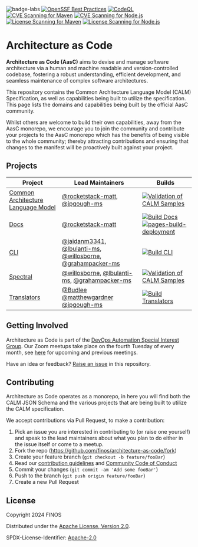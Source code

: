 ![badge-labs](https://user-images.githubusercontent.com/327285/230928932-7c75f8ed-e57b-41db-9fb7-a292a13a1e58.svg)
[![OpenSSF Best Practices](https://www.bestpractices.dev/projects/8821/badge)](https://www.bestpractices.dev/projects/8821)
[![CodeQL](https://github.com/finos/architecture-as-code/actions/workflows/github-code-scanning/codeql/badge.svg)](https://github.com/finos/architecture-as-code/actions/workflows/github-code-scanning/codeql)
[![CVE Scanning for Maven](https://github.com/finos/architecture-as-code/actions/workflows/cve-scanning-maven.yml/badge.svg)](https://github.com/finos/architecture-as-code/actions/workflows/cve-scanning-maven.yml)
[![CVE Scanning for Node.js](https://github.com/finos/architecture-as-code/actions/workflows/cve-scanning-node.yml/badge.svg)](https://github.com/finos/architecture-as-code/actions/workflows/cve-scanning-node.yml)
[![License Scanning for Maven](https://github.com/finos/architecture-as-code/actions/workflows/license-scanning-maven.yml/badge.svg)](https://github.com/finos/architecture-as-code/actions/workflows/license-scanning-maven.yml)
[![License Scanning for Node.js](https://github.com/finos/architecture-as-code/actions/workflows/license-scanning-node.yml/badge.svg)](https://github.com/finos/architecture-as-code/actions/workflows/license-scanning-node.yml)

# Architecture as Code

**Architecture as Code (AasC)** aims to devise and manage software architecture via a human and machine readable and
version-controlled
codebase, fostering a robust understanding, efficient development, and seamless maintenance of complex software
architectures.

This repository contains the Common Architecture Language Model (CALM) Specification, as well as capabilities being
built to utilize the
specification. This page lists the domains and capabilities being built by the official AasC community.

Whilst others are welcome to build their own capabilities, away from the AasC monorepo, we encourage you to join the
community and contribute your projects to the AasC monorepo which has the benefits of being visible to the whole
community; thereby attracting contributions and ensuring that changes to the manifest will be proactively built against
your project.

## Projects

| Project                                      | Lead Maintainers                                                                                                                                                                                      | Builds                                                                                                                                                                                                                                                                                                                                                                                                                                            |
|----------------------------------------------|-------------------------------------------------------------------------------------------------------------------------------------------------------------------------------------------------------|---------------------------------------------------------------------------------------------------------------------------------------------------------------------------------------------------------------------------------------------------------------------------------------------------------------------------------------------------------------------------------------------------------------------------------------------------|
| [Common Architecture Language Model](./calm) | [@rocketstack-matt](https://github.com/rocketstack-matt), [@jpgough-ms](https://github.com/jpgough-ms)                                                                                                | [![Validation of CALM Samples](https://github.com/finos/architecture-as-code/actions/workflows/spectral-validation.yml/badge.svg)](https://github.com/finos/architecture-as-code/actions/workflows/spectral-validation.yml)                                                                                                                                                                                                             |
| [Docs](./docs)                               | [@rocketstack-matt](https://github.com/rocketstack-matt)                                                                                                                                              | [![Build Docs](https://github.com/finos/architecture-as-code/actions/workflows/docs-deploy.yml/badge.svg)](https://github.com/finos/architecture-as-code/actions/workflows/docs-deploy.yml) [![pages-build-deployment](https://github.com/finos/architecture-as-code/actions/workflows/pages/pages-build-deployment/badge.svg)](https://github.com/finos/architecture-as-code/actions/workflows/pages/pages-build-deployment) |
| [CLI](./cli)                                 | [@jaidanm3341](https://github.com/aidanm3341), [@lbulanti-ms](https://github.com/lbulanti-ms), [@willosborne](https://github.com/willosborne), [@grahampacker-ms](https://github.com/grahampacker-ms) | [![Build CLI](https://github.com/finos/architecture-as-code/actions/workflows/cli-tests.yml/badge.svg)](https://github.com/finos/architecture-as-code/actions/workflows/cli-tests.yml)                                                                                                                                                                                                                                                  |
| [Spectral](./spectral)                       | [@willosborne](https://github.com/willosborne), [@lbulanti-ms](https://github.com/lbulanti-ms), [@grahampacker-ms](https://github.com/grahampacker-ms)                                                | [![Validation of CALM Samples](https://github.com/finos/architecture-as-code/actions/workflows/spectral-validation.yml/badge.svg)](https://github.com/finos/architecture-as-code/actions/workflows/spectral-validation.yml)                                                                                                                                                                                                             |
| [Translators](./translator)                  | [@Budlee](https://github.com/Budlee) [@matthewgardner](https://github.com/matthewgardner) [@jpgough-ms](https://github.com/jpgough-ms)                                                                | [![Build Translators](https://github.com/finos/architecture-as-code/actions/workflows/translator.yml/badge.svg)](https://github.com/finos/architecture-as-code/actions/workflows/translator.yml)                                                                                                                                                                                                                                        |

## Getting Involved

Architecture as Code is part of
the [DevOps Automation Special Interest Group](https://devops.finos.org/docs/working-groups/aasc/). Our Zoom meetups
take place on the fourth Tuesday of every month,
see [here](https://github.com/finos/devops-automation/issues?q=label%3Ameeting+label%3Aarchitecture-as-code+) for
upcoming and previous meetings.

Have an idea or feedback? [Raise an issue](https://github.com/finos/architecture-as-code/issues/new/choose) in this
repository.

## Contributing

Architecture as Code operates as a monorepo, in here you will find both the CALM JSON Schema and the various projects
that are being built to utilize the CALM specification.

We accept contributions via Pull Request, to make a contribution:

1. Pick an issue you are interested in contributing to (or raise one yourself) and speak to the lead maintainers about
   what you plan to do either in the issue itself or come to a meetup.
2. Fork the repo (<https://github.com/finos/architecture-as-code/fork>)
3. Create your feature branch (`git checkout -b feature/fooBar`)
4. Read our [contribution guidelines](.github/CONTRIBUTING.md)
   and [Community Code of Conduct](https://www.finos.org/code-of-conduct)
5. Commit your changes (`git commit -am 'Add some fooBar'`)
6. Push to the branch (`git push origin feature/fooBar`)
7. Create a new Pull Request

## License

Copyright 2024 FINOS

Distributed under the [Apache License, Version 2.0](http://www.apache.org/licenses/LICENSE-2.0).

SPDX-License-Identifier: [Apache-2.0](https://spdx.org/licenses/Apache-2.0)
